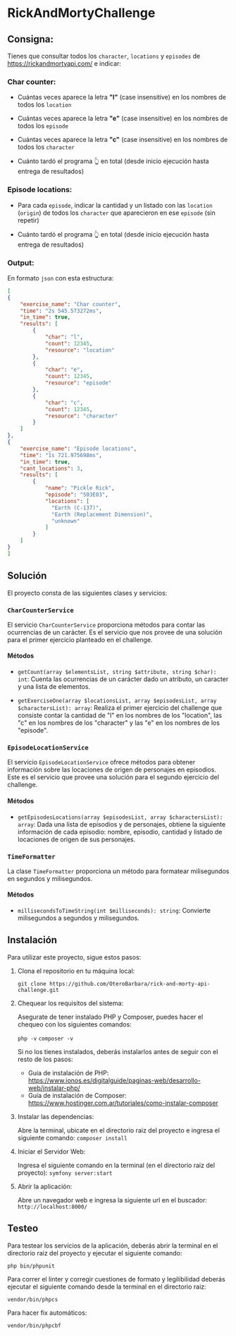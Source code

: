 # RickAndMortyChallenge

## Consigna:

Tienes que consultar todos los `character`, `locations` y `episodes` de https://rickandmortyapi.com/ e indicar:

### Char counter:

  - Cuántas veces aparece la letra **"l"** (case insensitive) en los nombres de todos los `location`

  - Cuántas veces aparece la letra **"e"** (case insensitive) en los nombres de todos los `episode`

  - Cuántas veces aparece la letra **"c"** (case insensitive) en los nombres de todos los `character`

  - Cuánto tardó el programa 👆 en total (desde inicio ejecución hasta entrega de resultados)

### Episode locations:

  - Para cada `episode`, indicar la cantidad y un listado con las `location` (`origin`) de todos los `character` que aparecieron en ese `episode` (sin repetir)

  - Cuánto tardó el programa 👆 en total (desde inicio ejecución hasta entrega de resultados)

### Output:

  En formato `json` con esta estructura:

  ```json
  [
  {
      "exercise_name": "Char counter",
      "time": "2s 545.573272ms",
      "in_time": true,
      "results": [
          {
              "char": "l",
              "count": 12345,
              "resource": "location"
          },
          {
              "char": "e",
              "count": 12345,
              "resource": "episode"
          },
          {
              "char": "c",
              "count": 12345,
              "resource": "character"
          }
      ]
  },
  {
      "exercise_name": "Episode locations",
      "time": "1s 721.975698ms",
      "in_time": true,
      "cant_locations": 3,
      "results": [
          {
              "name": "Pickle Rick",
              "episode": "S03E03",
              "locations": [
                "Earth (C-137)",
                "Earth (Replacement Dimension)",
                "unknown"
              ]
          }
      ]
  }
]
```
## Solución

El proyecto consta de las siguientes clases y servicios:

### `CharCounterService`

El servicio `CharCounterService` proporciona métodos para contar las ocurrencias de un carácter. Es el servicio que nos provee de una solución para el primer ejercicio planteado en el challenge.

#### Métodos

- `getCount(array $elementsList, string $attribute, string $char): int`: Cuenta las ocurrencias de un carácter dado un atributo, un caracter y una lista de elementos.

- `getExerciseOne(array $locationsList, array $episodesList, array $charactersList): array`: Realiza el primer ejercicio del challenge que consiste contar la cantidad de "l" en los nombres de los "location", las "c" en los nombres de los "character" y las "e" en los nombres de los "episode".

### `EpisodeLocationService`

El servicio `EpisodeLocationService` ofrece métodos para obtener información sobre las locaciones de origen de personajes en episodios. Este es el servicio que provee una solución para el segundo ejercicio del challenge.

#### Métodos

- `getEpisodesLocations(array $episodesList, array $charactersList): array`: Dada una lista de episodios y de personajes, obtiene la siguiente información de cada episodio: nombre, episodio, cantidad y listado de locaciones de origen de sus personajes.

### `TimeFormatter`

La clase `TimeFormatter` proporciona un método para formatear milisegundos en segundos y milisegundos.

#### Métodos

- `millisecondsToTimeString(int $milliseconds): string`: Convierte milisegundos a segundos y milisegundos.

## Instalación

Para utilizar este proyecto, sigue estos pasos:

1. Clona el repositorio en tu máquina local:

   `git clone https://github.com/OteroBarbara/rick-and-morty-api-challenge.git`

2. Chequear los requisitos del sistema:

    Asegurate de tener instalado PHP y Composer, puedes hacer el chequeo con los siguientes comandos:

    `php -v`
    `composer -v`

    Si no los tienes instalados, deberás instalarlos antes de seguir con el resto de los pasos:
      - Guía de instalación de PHP: https://www.ionos.es/digitalguide/paginas-web/desarrollo-web/instalar-php/
      - Guía de instalación de Composer: https://www.hostinger.com.ar/tutoriales/como-instalar-composer

3. Instalar las dependencias:

    Abre la terminal, ubicate en el directorio raiz del proyecto e ingresa el siguiente comando: `composer install`

4. Iniciar el Servidor Web:

    Ingresa el siguiente comando en la terminal (en el directorio raiz del proyecto): `symfony server:start`

5. Abrir la aplicación:

    Abre un navegador web e ingresa la siguiente url en el buscador: `http://localhost:8000/`    


## Testeo

Para testear los servicios de la aplicación, deberás abrir la terminal en el directorio raiz del proyecto y ejecutar el siguiente comando:

`php bin/phpunit`

Para correr el linter y corregir cuestiones de formato y legilibilidad deberás ejecutar el siguiente comando desde la terminal en el directorio raiz:

`vendor/bin/phpcs`

Para hacer fix automáticos:

`vendor/bin/phpcbf`